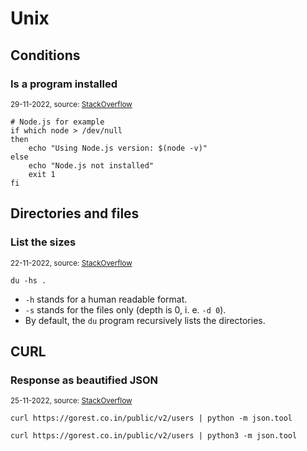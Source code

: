 # Unix

## Conditions

### Is a program installed
<sup>29-11-2022, source: [StackOverflow](https://unix.stackexchange.com/a/288402/550665)</sup>

```shell
# Node.js for example
if which node > /dev/null
then
    echo "Using Node.js version: $(node -v)"
else
    echo "Node.js not installed"
    exit 1
fi
```

## Directories and files

### List the sizes 
<sup>22-11-2022, source: [StackOverflow](https://stackoverflow.com/a/1019124/3764965)</sup>

```shell
du -hs .
```
- `-h` stands for a human readable format.
- `-s` stands for the files only (depth is 0, i. e. `-d 0`).
- By default, the `du` program recursively lists the directories.

## CURL

### Response as beautified JSON
<sup>25-11-2022, source: [StackOverflow](https://stackoverflow.com/a/32246976/3764965)</sup>

```shell
curl https://gorest.co.in/public/v2/users | python -m json.tool
```
```shell
curl https://gorest.co.in/public/v2/users | python3 -m json.tool
```
